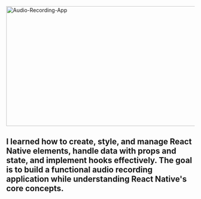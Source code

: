 <img src="https://socialify.git.ci/Thobani660/Audio-Recording-App/image?language=1&owner=1&name=1&stargazers=1&theme=Light" alt="Audio-Recording-App" width="640" height="320" />
<h2>
 I learned how to create, style, and manage
React Native elements, handle data with props and state, and implement hooks
effectively. The goal is to build a functional audio recording application while
understanding React Native's core concepts.
</h2>
